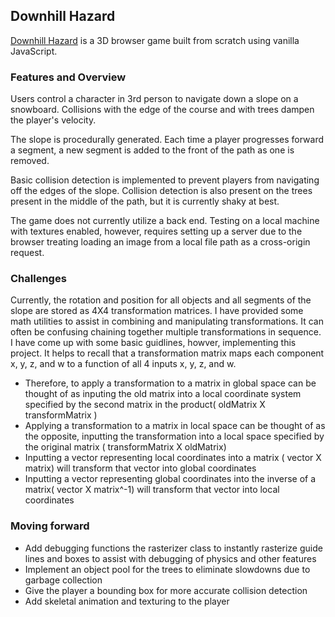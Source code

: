 ## Downhill Hazard

[Downhill Hazard](https://axadn.github.io/downhill-hazard/) is a 3D browser game built from scratch using vanilla JavaScript.


### Features and Overview
Users control a character in 3rd person to navigate down a slope on a snowboard.
Collisions with the edge of the course and with trees dampen the player's velocity.

The slope is procedurally generated. Each time a player progresses forward a segment,
a new segment is added to the front of the path as one is removed.

Basic collision detection is implemented to prevent players from navigating off the edges of the slope.
Collision detection is also present on the trees present in the middle of the path, but it is currently shaky at best.

The game does not currently utilize a back end. Testing on a local machine with textures enabled, however,
requires setting up a server due to the browser treating loading an image from a local file path as a cross-origin request.

### Challenges
Currently, the rotation and position for all objects and all segments of the slope are stored as 4X4 transformation matrices. I have provided some math utilities to assist in combining and manipulating transformations. It can often be confusing chaining together multiple transformations in sequence. I have
come up with some basic guidlines, howver, implementing this project.
It helps to recall that a transformation matrix maps each component x, y, z, and w to a function of all 4 inputs x, y, z, and w.
- Therefore, to apply a transformation to a matrix in global space can be thought of as inputing the old matrix into a local coordinate system specified by the second matrix in the product( oldMatrix X transformMatrix )
- Applying a transformation to a matrix in local space can be thought of as the opposite, inputting the transformation into a local space specified by the original matrix ( transformMatrix X oldMatrix)
- Inputting a vector representing local coordinates into a matrix ( vector X matrix) will transform that vector into global coordinates
- Inputting a vector representing global coordinates into the inverse of a matrix( vector X matrix^-1) will transform that vector into local coordinates

### Moving forward
- Add debugging functions the rasterizer class to instantly rasterize guide lines and boxes to
assist with debugging of physics and other features
- Implement an object pool for the trees to eliminate slowdowns due to garbage collection
- Give the player a bounding box for more accurate collision detection
- Add skeletal animation and texturing to the player
